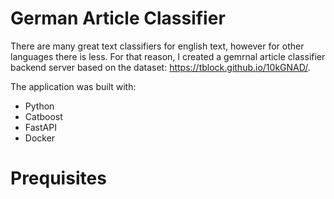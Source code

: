 # German Article Classifier
<!-- ABOUT THE PROJECT -->
There are many great text classifiers for english text, however for other languages there is less. For that reason, I created a gemrnal article classifier backend server based on the dataset: https://tblock.github.io/10kGNAD/.
<!-- Built with -->
The application was built with:
- Python
- Catboost
- FastAPI
- Docker

<!-- Getting started -->
# Prequisites

<!-- Installation guides -->
<!-- Usage -->
<!-- Contact -->
